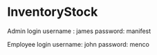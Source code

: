 # InventoryStock
Admin login
username : james
password: manifest

Employee login
username: john
password: menco
